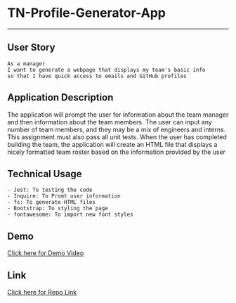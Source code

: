 # TN-Profile-Generator-App
- - - -
## User Story
```
As a manager
I want to generate a webpage that displays my team's basic info
so that I have quick access to emails and GitHub profiles
```

## Application Description
The application will prompt the user for information about the team manager and then information about the team members. The user can input any number of team members, and they may be a mix of engineers and interns. This assignment must also pass all unit tests. When the user has completed building the team, the application will create an HTML file that displays a nicely formatted team roster based on the information provided by the user

## Technical Usage
    - Jest: To testing the code
    - Inquire: To Promt user information
    - fs: To generate HTML files
    - Bootstrap: To styling the page
    - fontawesome: To import new font styles

## Demo
[Click here for Demo Video](https://www.youtube.com/channel/UCXro7G-h_OJb48q8pTE_7jQ/featured?view_as=subscriber)

## Link
[Click here for Repo Link](https://github.com/trucn0215/TN-Team-Profile-Generator-App)